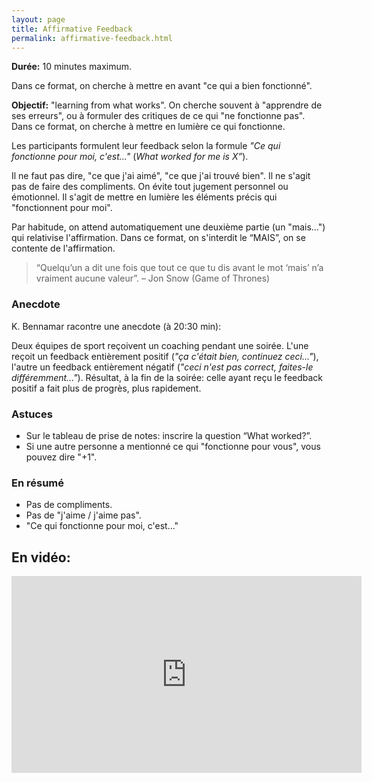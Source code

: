 ```yaml
---
layout: page
title: Affirmative Feedback
permalink: affirmative-feedback.html
---
```


**Durée:** 10 minutes maximum.

Dans ce format, on cherche à mettre en avant "ce qui a bien fonctionné".

**Objectif:** "learning from what works". On cherche souvent à "apprendre de ses erreurs", ou à formuler des critiques de ce qui "ne fonctionne pas". Dans ce format, on cherche à mettre en lumière ce qui fonctionne.

Les participants formulent leur feedback selon la formule *"Ce qui fonctionne pour moi, c'est..."* (*What worked for me is X”*). 

Il ne faut pas dire, "ce que j'ai aimé", "ce que j'ai trouvé bien". Il ne s'agit pas de faire des compliments. On évite tout jugement personnel ou émotionnel. Il s'agit de mettre en lumière les éléments précis qui "fonctionnent pour moi".

Par habitude, on attend automatiquement une deuxième partie (un "mais...") qui relativise l'affirmation. Dans ce format, on s'interdit le “MAIS”, on se contente de l'affirmation.

> “Quelqu’un a dit une fois que tout ce que tu dis avant le mot ‘mais’ n’a vraiment aucune valeur”. – Jon Snow (Game of Thrones)

### Anecdote

K. Bennamar racontre une anecdote (à 20:30 min): 

Deux équipes de sport reçoivent un coaching pendant une soirée. L'une reçoit un feedback entièrement positif (*"ça c'était bien, continuez ceci..."*), l'autre un feedback entièrement négatif (*"ceci n'est pas correct, faites-le différemment..."*). Résultat, à la fin de la soirée: celle ayant reçu le feedback positif a fait plus de progrès, plus rapidement.

### Astuces

- Sur le tableau de prise de notes: inscrire la question “What worked?”.
- Si une autre personne a mentionné ce qui "fonctionne pour vous", vous pouvez dire "+1".

### En résumé

- Pas de compliments.
- Pas de "j'aime / j'aime pas".
- "Ce qui fonctionne pour moi, c'est..."

## En vidéo:

<iframe width="560" height="315" src="https://www.youtube-nocookie.com/embed/RtJ-lAeKFGQ" title="YouTube video player" frameborder="0" allow="accelerometer; autoplay; clipboard-write; encrypted-media; gyroscope; picture-in-picture" allowfullscreen></iframe>